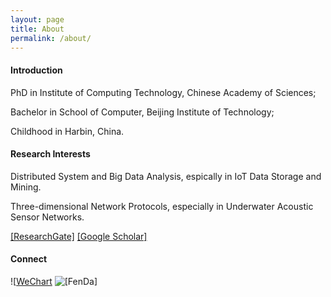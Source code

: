 ```yaml
---
layout: page
title: About
permalink: /about/
---
```


#### Introduction

PhD in Institute of Computing Technology, Chinese Academy of Sciences; 

Bachelor in School of Computer, Beijing Institute of Technology; 

Childhood in Harbin, China.

#### Research Interests

Distributed System and Big Data Analysis, espically in IoT Data Storage and Mining.

Three-dimensional Network Protocols, especially in Underwater Acoustic Sensor Networks.

[[ResearchGate]](https://www.researchgate.net/profile/Boyu_Diao?ev=hdr_xprf&_sg=TvlT1rJ2470rN-dHxEzAOcOpqB7F17gazZjsuOMyl2w5hVujN5cVZ6z_9UC6ZkU_NP7LJ0wnDk54dTdwos73O7dx)  [[Google Scholar]](https://scholar.google.com/citations?user=RiopSv4AAAAJ&hl=zh-CN)


#### Connect

![[WeChart](http://diaoboyu.cn/image/weichart.jpg) ![[FenDa]](http://diaoboyu.cn/image/fenda.png)


